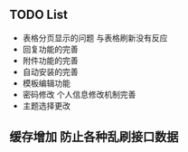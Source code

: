 ## TODO List

- 表格分页显示的问题 与表格刷新没有反应
- 回复功能的完善
- 附件功能的完善
- 自动安装的完善
- 模板编辑功能
- 密码修改 个人信息修改机制完善
- 主题选择更改

## 缓存增加 防止各种乱刷接口数据  



